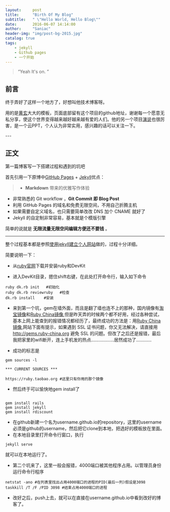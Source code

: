```yaml
---
layout:     post
title:      "Birth Of My Blog"
subtitle:   " \"Hello World, Hello Blog\""
date:       2016-06-07 14:14:00
author:     "Saniac"
header-img: "img/post-bg-2015.jpg"
catalog: true
tags:
    - jekyll
    - Github pages
    - 一个开始
---
```


> “Yeah It's on. ”


## 前言

终于弄好了这样一个地方了，好想叫他技术博客呀。

用的是[黄玄](https://github.com/huxpro)大大的模板，页面底部留有这个项目的github地址，谢谢每一个愿意无私分享，使这个世界变得越来越好越来越有爱的人们。他的另一个项目[演说](yanshuo.io)也很厉害，是一个云PPT，个人认为非常实用，感兴趣的话可以关注一下。


<p id = "build"></p>
---

## 正文

第一篇博客写一下搭建过程和遇到的坑吧

首先引用一下原博中[GitHub Pages](https://pages.github.com/) + [Jekyll](http://jekyllrb.com/)优点：

>* **Markdown** 带来的优雅写作体验
* 非常熟悉的 Git workflow ，**Git Commit 即 Blog Post**
* 利用 GitHub Pages 的域名和免费无限空间，不用自己折腾主机
* 如果需要自定义域名，也只需要简单改改 DNS 加个 CNAME 就好了
* Jekyll 的自定制非常容易，基本就是个模版引擎

简单的说就是 **无限流量无限空间编辑方便还不要钱** 。

---

整个过程基本都是参照[使用jekyll建立个人网站](ytysj.github.io/blog/myblog3)做的，过程十分详细。

简要说明一下：

* 从[ruby官网](rubyinstaller.org/downloads/)下载并安装ruby和DevKit

* 进入DevKit目录，摁住shift右键，在此处打开命令行，输入如下命令

```
ruby dk.rb init   #初始化
ruby dk.rb reviewruby   #检查
dk.rb install    #安装
```

* 来到第一个坑，gem在墙外面，而且是翻了墙也连不上的那种，国内镜像有[淘宝镜像](https://ruby.taobao.org/)和[Ruby China镜像](https://gems.ruby-china.org),但是昨天弄的时候两个都不好用，经过各种尝试，基本上网上能查到的报错情况都经历了，最终成功的方法是：用[Ruby China镜像](https://gems.ruby-china.org),网站下面有提示，如果遇到 SSL 证书问题，你又无法解决，请直接用 http://gems.ruby-china.org 避免 SSL 的问题。但改了之后还是报错，最后我把家里的wifi断开，连上手机发的热点………………居然成功了…………


* 成功的标志是 

```
gem sources -l

*** CURRENT SOURCES ***

https://ruby.taobao.org #这里只有你用的那个镜像

```


* 然后终于可以愉快地gem install了

```

gem install rails
gem install jekyll
gem install rdiscount
```


* 在github新建一个名为username.github.io的repository，这里的username必须是github的username，然后把它clone到本地，把选好的模板放在里面。
* 在本地目录里打开命令行窗口，执行

```
jekyll serve

```
就可以在本地运行了。

* 第二个坑来了，这里一般会报错，4000端口被其他程序占用。以管理员身份运行命令行程序

```
netstat -ano #在列表里找出占用4000端口的进程的PID(最后一列)假设是3098
taskkill /T /F /PID 3098 #结束占用4000端口的进程

```

* 改好之后，push上去，就可以在直接在username.github.io中看到改好的博客了。